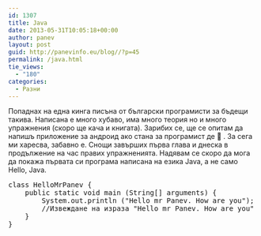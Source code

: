 ```yaml
---
id: 1307
title: Java
date: 2013-05-31T10:05:18+00:00
author: panev
layout: post
guid: http://panevinfo.eu/blog//?p=45
permalink: /java.html
tie_views:
  - "180"
categories:
  - Разни
---
```

Попаднах на една кинга писъна от български програмисти за бъдещи такива. Написана е много хубаво, има много теория но и много упражнения (скоро ще кача и книгата). Зарибих се, ще се опитам да напишъ приложение за андроид ако стана за програмист де 🙂 . За сега ми харесва, забавно е. Снощи завърших първа глава и днеска в продължение на час правих упражненията. Надявам се скоро да мога да покажа първата си програма написана на езика Java, а не само Hello, Java.

<pre>class HelloMrPanev {
	public static void main (String[] arguments) {
		System.out.println ("Hello mr Panev. How are you");
		//Извеждане на израза "Hello mr Panev. How are you" в конзола
	}
}
</pre>